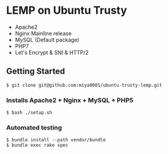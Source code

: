 # LEMP on Ubuntu Trusty

* Apache2
* Nginx Mainline release
* MySQL (Default package)
* PHP7
* Let's Encrypt & SNI & HTTP/2

## Getting Started

```
$ git clone git@github.com:miya0001/ubuntu-trusty-lemp.git
```

### Installs Apache2 + Nginx + MySQL + PHP5

```
$ bash ./setup.sh
```

### Automated testing

```
$ bundle install --path vendor/bundle
$ bundle exec rake spec
```
